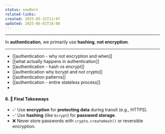 ```yaml
---
status: newBorn
related-links: 
created: 2025-05-31T11:07
updated: 2025-06-01T18:08
---
```

---

In **authentication**, we primarily use **hashing**, **not encryption**.

---

- [[authentication - why not encryption and when]]
- [[what actually happens in authentication]]
- [[authentication - hash vs encrypt]]
- [[authentication why bcrypt and not crypto]]
- [[authentication patterns]]
- [[authentication - entire stateless process]]
- 


#### 6. 🧠 Final Takeaways

- ✅ Use **encryption** for **protecting data** during transit (e.g., HTTPS).
- ✅ Use **hashing** (like `bcrypt`) for **password storage**.
- ❌ Never store passwords with `crypto.createHash()` or reversible encryption.
